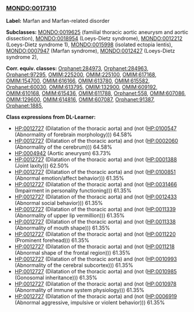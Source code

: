 
### [MONDO:0017310](http://purl.obolibrary.org/obo/MONDO_0017310)
**Label:** Marfan and Marfan-related disorder

**Subclasses:** [MONDO:0019625](http://purl.obolibrary.org/obo/MONDO_0019625) (familial thoracic aortic aneurysm and aortic dissection), [MONDO:0018954](http://purl.obolibrary.org/obo/MONDO_0018954) (Loeys-Dietz syndrome), [MONDO:0012212](http://purl.obolibrary.org/obo/MONDO_0012212) (Loeys-Dietz syndrome 1), [MONDO:0015998](http://purl.obolibrary.org/obo/MONDO_0015998) (isolated ectopia lentis), [MONDO:0007947](http://purl.obolibrary.org/obo/MONDO_0007947) (Marfan syndrome), [MONDO:0012427](http://purl.obolibrary.org/obo/MONDO_0012427) (Loeys-Dietz syndrome 2), 

**Corr. equiv. classes:** [Orphanet:284973](http://www.orpha.net/ORDO/Orphanet_284973), [Orphanet:284963](http://www.orpha.net/ORDO/Orphanet_284963), [Orphanet:97295](http://www.orpha.net/ORDO/Orphanet_97295), [OMIM:225200](http://purl.obolibrary.org/obo/OMIM_225200), [OMIM:225100](http://purl.obolibrary.org/obo/OMIM_225100), [OMIM:617168](http://purl.obolibrary.org/obo/OMIM_617168), [OMIM:154700](http://purl.obolibrary.org/obo/OMIM_154700), [OMIM:616166](http://purl.obolibrary.org/obo/OMIM_616166), [OMIM:613780](http://purl.obolibrary.org/obo/OMIM_613780), [OMIM:615582](http://purl.obolibrary.org/obo/OMIM_615582), [Orphanet:60030](http://www.orpha.net/ORDO/Orphanet_60030), [OMIM:613795](http://purl.obolibrary.org/obo/OMIM_613795), [OMIM:132900](http://purl.obolibrary.org/obo/OMIM_132900), [OMIM:609192](http://purl.obolibrary.org/obo/OMIM_609192), [OMIM:610168](http://purl.obolibrary.org/obo/OMIM_610168), [OMIM:615436](http://purl.obolibrary.org/obo/OMIM_615436), [OMIM:611788](http://purl.obolibrary.org/obo/OMIM_611788), [Orphanet:558](http://www.orpha.net/ORDO/Orphanet_558), [OMIM:607086](http://purl.obolibrary.org/obo/OMIM_607086), [OMIM:129600](http://purl.obolibrary.org/obo/OMIM_129600), [OMIM:614816](http://purl.obolibrary.org/obo/OMIM_614816), [OMIM:607087](http://purl.obolibrary.org/obo/OMIM_607087), [Orphanet:91387](http://www.orpha.net/ORDO/Orphanet_91387), [Orphanet:1885](http://www.orpha.net/ORDO/Orphanet_1885), 

**Class expressions from DL-Learner:**

- [HP:0012727](http://purl.obolibrary.org/obo/HP_0012727) (Dilatation of the thoracic aorta) and (not ([HP:0100547](http://purl.obolibrary.org/obo/HP_0100547) (Abnormality of forebrain morphology))) 64.58%
- [HP:0012727](http://purl.obolibrary.org/obo/HP_0012727) (Dilatation of the thoracic aorta) and (not ([HP:0002060](http://purl.obolibrary.org/obo/HP_0002060) (Abnormality of the cerebrum))) 64.58%
- [HP:0004942](http://purl.obolibrary.org/obo/HP_0004942) (Aortic aneurysm) 63.73%
- [HP:0012727](http://purl.obolibrary.org/obo/HP_0012727) (Dilatation of the thoracic aorta) and (not ([HP:0001388](http://purl.obolibrary.org/obo/HP_0001388) (Joint laxity))) 62.50%
- [HP:0012727](http://purl.obolibrary.org/obo/HP_0012727) (Dilatation of the thoracic aorta) and (not ([HP:0100851](http://purl.obolibrary.org/obo/HP_0100851) (Abnormal emotion/affect behavior))) 61.35%
- [HP:0012727](http://purl.obolibrary.org/obo/HP_0012727) (Dilatation of the thoracic aorta) and (not ([HP:0031466](http://purl.obolibrary.org/obo/HP_0031466) (Impairment in personality functioning))) 61.35%
- [HP:0012727](http://purl.obolibrary.org/obo/HP_0012727) (Dilatation of the thoracic aorta) and (not ([HP:0012433](http://purl.obolibrary.org/obo/HP_0012433) (Abnormal social behavior))) 61.35%
- [HP:0012727](http://purl.obolibrary.org/obo/HP_0012727) (Dilatation of the thoracic aorta) and (not ([HP:0011339](http://purl.obolibrary.org/obo/HP_0011339) (Abnormality of upper lip vermillion))) 61.35%
- [HP:0012727](http://purl.obolibrary.org/obo/HP_0012727) (Dilatation of the thoracic aorta) and (not ([HP:0011338](http://purl.obolibrary.org/obo/HP_0011338) (Abnormality of mouth shape))) 61.35%
- [HP:0012727](http://purl.obolibrary.org/obo/HP_0012727) (Dilatation of the thoracic aorta) and (not ([HP:0011220](http://purl.obolibrary.org/obo/HP_0011220) (Prominent forehead))) 61.35%
- [HP:0012727](http://purl.obolibrary.org/obo/HP_0012727) (Dilatation of the thoracic aorta) and (not ([HP:0011218](http://purl.obolibrary.org/obo/HP_0011218) (Abnormal shape of the frontal region))) 61.35%
- [HP:0012727](http://purl.obolibrary.org/obo/HP_0012727) (Dilatation of the thoracic aorta) and (not ([HP:0010993](http://purl.obolibrary.org/obo/HP_0010993) (Abnormality of the cerebral subcortex))) 61.35%
- [HP:0012727](http://purl.obolibrary.org/obo/HP_0012727) (Dilatation of the thoracic aorta) and (not ([HP:0010985](http://purl.obolibrary.org/obo/HP_0010985) (Gonosomal inheritance))) 61.35%
- [HP:0012727](http://purl.obolibrary.org/obo/HP_0012727) (Dilatation of the thoracic aorta) and (not ([HP:0010978](http://purl.obolibrary.org/obo/HP_0010978) (Abnormality of immune system physiology))) 61.35%
- [HP:0012727](http://purl.obolibrary.org/obo/HP_0012727) (Dilatation of the thoracic aorta) and (not ([HP:0006919](http://purl.obolibrary.org/obo/HP_0006919) (Abnormal aggressive, impulsive or violent behavior))) 61.35%


